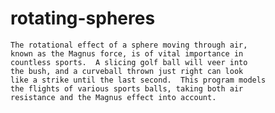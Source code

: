 # rotating-spheres
    The rotational effect of a sphere moving through air,
    known as the Magnus force, is of vital importance in 
    countless sports.  A slicing golf ball will veer into 
    the bush, and a curveball thrown just right can look 
    like a strike until the last second.  This program models
    the flights of various sports balls, taking both air 
    resistance and the Magnus effect into account.
